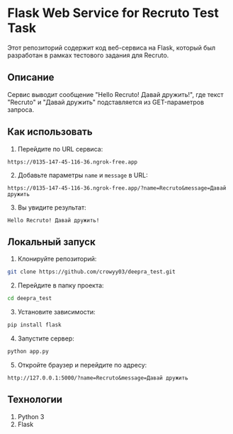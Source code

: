 
# Flask Web Service for Recruto Test Task

Этот репозиторий содержит код веб-сервиса на Flask, который был разработан в рамках тестового задания для Recruto.

## Описание

Сервис выводит сообщение "Hello Recruto! Давай дружить!", где текст "Recruto" и "Давай дружить" подставляется из GET-параметров запроса.

## Как использовать

1. Перейдите по URL сервиса:
```
https://0135-147-45-116-36.ngrok-free.app
```


2. Добавьте параметры `name` и `message` в URL:
```
https://0135-147-45-116-36.ngrok-free.app/?name=Recruto&message=Давай дружить
```

3. Вы увидите результат:
```
Hello Recruto! Давай дружить!
```

## Локальный запуск

1. Клонируйте репозиторий:
```bash
git clone https://github.com/crowyy03/deepra_test.git
```
2. Перейдите в папку проекта:
```bash
cd deepra_test
```
3. Установите зависимости:
```bash
pip install flask
```
4. Запустите сервер:
```bash
python app.py
```

5. Откройте браузер и перейдите по адресу:
```
http://127.0.0.1:5000/?name=Recruto&message=Давай дружить
```

## Технологии
1. Python 3
2. Flask

